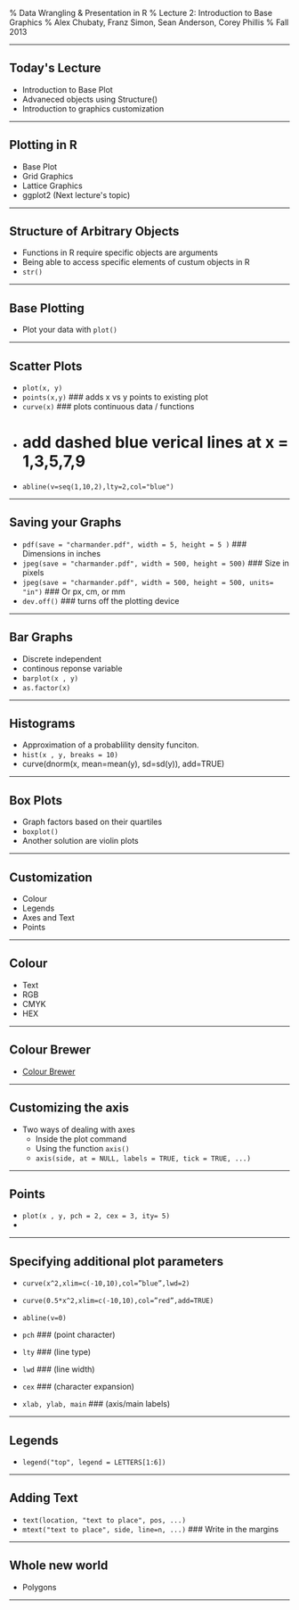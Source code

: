 % Data Wrangling & Presentation in R
% Lecture 2: Introduction to Base Graphics
% Alex Chubaty, Franz Simon, Sean Anderson, Corey Phillis
% Fall 2013

---------------------

## Today's Lecture

- Introduction to Base Plot
- Advaneced objects using Structure()
- Introduction to graphics customization

---------------------

## Plotting in R

- Base Plot
- Grid Graphics
- Lattice Graphics
- ggplot2 (Next lecture's topic)



---------------------

## Structure of Arbitrary Objects

- Functions in R require specific objects are arguments
- Being able to access specific elements of custum objects in R
- `str()`

---------------------

## Base Plotting

- Plot your data with `plot()`

---------------------

## Scatter Plots

- `plot(x, y)`
- `points(x,y)`	### adds x vs y points to existing plot
- `curve(x)`		### plots continuous data / functions
- # add dashed blue verical lines at x = 1,3,5,7,9
- `abline(v=seq(1,10,2),lty=2,col="blue")`

---------------------

## Saving your Graphs


- `pdf(save = "charmander.pdf", width = 5, height = 5 )` ### Dimensions in inches
- `jpeg(save = "charmander.pdf", width = 500, height = 500)` ### Size in pixels
- `jpeg(save = "charmander.pdf", width = 500, height = 500, units= "in")` ### Or px, cm, or mm 
- `dev.off()` ### turns off the plotting device


---------------------

## Bar Graphs

- Discrete independent 
- continous reponse variable
- `barplot(x , y)`
- `as.factor(x)`

---------------------

## Histograms

- Approximation of a probablility density funciton.
- `hist(x , y, breaks = 10)`
- curve(dnorm(x, mean=mean(y), sd=sd(y)), add=TRUE)


---------------------

## Box Plots

- Graph factors based on their quartiles
- `boxplot()`
- Another solution are violin plots

---------------------

## Customization
- Colour
- Legends
- Axes and Text
- Points

---------------------

## Colour

- Text
- RGB
- CMYK
- HEX

---------------------

## Colour Brewer

- [Colour Brewer](http://colorbrewer2.org/)

---------------------

## Customizing the axis

- Two ways of dealing with axes
    - Inside the plot command
    - Using the function `axis()`
    - `axis(side, at = NULL, labels = TRUE, tick = TRUE, ...)`

---------------------

## Points

 - `plot(x , y, pch = 2, cex = 3, ity= 5)`
 - 

---------------------

## Specifying additional plot parameters
- `curve(x^2,xlim=c(-10,10),col=”blue”,lwd=2)`
- `curve(0.5*x^2,xlim=c(-10,10),col=”red”,add=TRUE)`
- `abline(v=0)`

- `pch` ### (point character)
- `lty` ### (line type)
- `lwd` ### (line width)
- `cex` ### (character expansion)
- `xlab, ylab, main` ### (axis/main labels)

---------------------

## Legends

- `legend("top", legend = LETTERS[1:6])`

---------------------

## Adding Text

- `text(location, "text to place", pos, ...)`
- `mtext("text to place", side, line=n, ...)` ### Write in the margins


---------------------

## Whole new world 
- Polygons

---------------------

